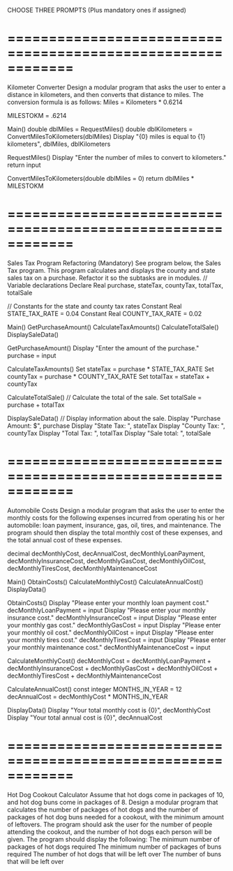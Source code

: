 CHOOSE THREE PROMPTS (Plus mandatory ones if assigned)

============================================================
============================================================

Kilometer Converter
Design a modular program that asks the user to enter a distance in kilometers, and then converts that distance to miles. The conversion formula is as follows: Miles = Kilometers * 0.6214

MILESTOKM = .6214

Main()
    double dblMiles = RequestMiles()
    double dblKilometers = ConvertMilesToKilometers(dblMiles)
    Display "{0} miles is equal to {1} kilometers", dblMiles, dblKilometers
    
RequestMiles()
    Display "Enter the number of miles to convert to kilometers."
    return input
    
ConvertMilesToKilometers(double dblMiles = 0)
    return dblMiles * MILESTOKM

============================================================
============================================================

Sales Tax Program Refactoring (Mandatory)
See program below, the Sales Tax program. This program calculates and displays the county and state sales tax on a purchase. Refactor it so the subtasks are in modules.
// Variable declarations
Declare Real purchase, stateTax, countyTax, totalTax, totalSale

// Constants for the state and county tax rates
Constant Real STATE_TAX_RATE = 0.04
Constant Real COUNTY_TAX_RATE = 0.02

Main()
    GetPurchaseAmount()
    CalculateTaxAmounts()
    CalculateTotalSale()
    DisplaySaleData()
    
GetPurchaseAmount()
    Display "Enter the amount of the purchase."
    purchase = input

CalculateTaxAmounts()
    Set stateTax = purchase * STATE_TAX_RATE
    Set countyTax = purchase * COUNTY_TAX_RATE
    Set totalTax = stateTax + countyTax

CalculateTotalSale()
    // Calculate the total of the sale.
    Set totalSale = purchase + totalTax

DisplaySaleData()
    // Display information about the sale.
    Display "Purchase Amount: $", purchase
    Display "State Tax: ", stateTax
    Display "County Tax: ", countyTax
    Display "Total Tax: ", totalTax
    Display "Sale total: ", totalSale

============================================================
============================================================

Automobile Costs
Design a modular program that asks the user to enter the monthly costs for the following expenses incurred from operating his or her automobile: loan payment, insurance, gas, oil, tires, and maintenance. The program should then display the total monthly cost of these expenses, and the total annual cost of these expenses.

decimal decMonthlyCost, decAnnualCost, decMonthlyLoanPayment, decMonthlyInsuranceCost, 
    decMonthlyGasCost, decMonthlyOilCost, decMonthlyTiresCost, decMonthlyMaintenanceCost

Main()
    ObtainCosts()
    CalculateMonthlyCost()
    CalculateAnnualCost()
    DisplayData()
    
ObtainCosts()
    Display "Please enter your monthly loan payment cost."
    decMonthlyLoanPayment = input
    Display "Please enter your monthly insurance cost."
    decMonthlyInsuranceCost = input
    Display "Please enter your monthly gas cost."
    decMonthlyGasCost = input
    Display "Please enter your monthly oil cost."
    decMonthlyOilCost = input
    Display "Please enter your monthly tires cost."
    decMonthlyTiresCost = input
    Display "Please enter your monthly maintenance cost."
    decMonthlyMaintenanceCost = input

CalculateMonthlyCost()
    decMonthlyCost = decMonthlyLoanPayment + decMonthlyInsuranceCost + decMonthlyGasCost + 
        decMonthlyOilCost + decMonthlyTiresCost + decMonthlyMaintenanceCost

CalculateAnnualCost()
    const integer MONTHS_IN_YEAR = 12
    decAnnualCost = decMonthlyCost * MONTHS_IN_YEAR

DisplayData()
    Display "Your total monthly cost is {0}", decMonthlyCost
    Display "Your total annual cost is {0}", decAnnualCost

============================================================
============================================================

Hot Dog Cookout Calculator
Assume that hot dogs come in packages of 10, and hot dog buns come in packages of 8. Design a modular program that calculates the number of packages of hot dogs and the number of packages of hot dog buns needed for a cookout, with the minimum amount of leftovers. The program should ask the user for the number of people attending the cookout, and the number of hot dogs each person will be given. The program should display the following:
    The minimum number of packages of hot dogs required
    The minimum number of packages of buns required
    The number of hot dogs that will be left over
    The number of buns that will be left over






